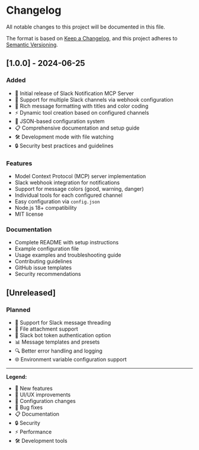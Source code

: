 # Changelog

All notable changes to this project will be documented in this file.

The format is based on [Keep a Changelog](https://keepachangelog.com/en/1.0.0/),
and this project adheres to [Semantic Versioning](https://semver.org/spec/v2.0.0.html).

## [1.0.0] - 2024-06-25

### Added
- 🚀 Initial release of Slack Notification MCP Server
- 📱 Support for multiple Slack channels via webhook configuration
- 🎨 Rich message formatting with titles and color coding
- ⚡ Dynamic tool creation based on configured channels
- 🔧 JSON-based configuration system
- 📋 Comprehensive documentation and setup guide
- 🛠️ Development mode with file watching
- 🔒 Security best practices and guidelines

### Features
- Model Context Protocol (MCP) server implementation
- Slack webhook integration for notifications
- Support for message colors (good, warning, danger)
- Individual tools for each configured channel
- Easy configuration via `config.json`
- Node.js 18+ compatibility
- MIT license

### Documentation
- Complete README with setup instructions
- Example configuration file
- Usage examples and troubleshooting guide
- Contributing guidelines
- GitHub issue templates
- Security recommendations

## [Unreleased]

### Planned
- 🔄 Support for Slack message threading
- 📎 File attachment support
- 🤖 Slack bot token authentication option
- 📊 Message templates and presets
- 🔍 Better error handling and logging
- 🌐 Environment variable configuration support

---

**Legend:**
- 🚀 New features
- 📱 UI/UX improvements  
- 🔧 Configuration changes
- 🐛 Bug fixes
- 📋 Documentation
- 🔒 Security
- ⚡ Performance
- 🛠️ Development tools
